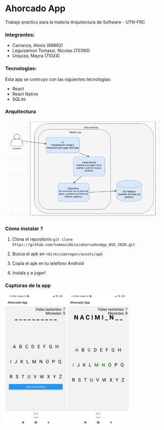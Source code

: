 # Ahorcado App

Trabajo practico para la materia Arquitectura de Software - UTN-FRC

### Integrantes: 
* Carranza, Alexis (69882)
* Leguizamon Tomassi, Nicolas (70390)
* Urquiza, Mayra (71024)

### Tecnologías:

Esta app se contruyo con las siguientes tecnologías:
* React
* React Native
* SQLite

### Arquitectura 

![diagram](https://github.com/tomassiNico/ahorcadosApp_ASO_2020/blob/master/assets/images/diagram3.png?raw=true)

### Cómo instalar ?

1. Clona el repositorio ``` git clone https://github.com/tomassiNico/ahorcadosApp_ASO_2020.git ```

2. Busca el apk en ```<direccionrepo>/assets/apk```

3. Copia el apk en tu telefono Android

4. Instala y a jugar!


### Capturas de la app

<img src="https://github.com/tomassiNico/ahorcadosApp_ASO_2020/blob/master/assets/images/nuevapartida.jpg?raw=true" alt="drawing" width="200"/>

<img src="https://github.com/tomassiNico/ahorcadosApp_ASO_2020/blob/master/assets/images/sinpistas.jpg?raw=true" alt="drawing" width="200"/>
